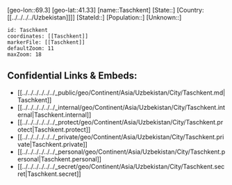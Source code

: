 ﻿---
location: [41.33,69.3]
mapzoom: [7,12] 
mapmarker: city 
type: City
tags:
- geo/City


SpocWebEntityId: 34773
isDeleted: false
confidential: public

---
[geo-lon::69.3]
[geo-lat::41.33]
[name::Taschkent]
[State::]
[Country:[[../../../../Uzbekistan]]]]
[StateId::]
[Population::]
[Unknown::]


```leaflet
id: Taschkent
coordinates: [[Taschkent]]
markerFile: [[Taschkent]]
defaultZoom: 11 
maxZoom: 18
```


## Confidential Links & Embeds: 
- [[../../../../../../_public/geo/Continent/Asia/Uzbekistan/City/Taschkent.md|Taschkent]] 
- [[../../../../../../_internal/geo/Continent/Asia/Uzbekistan/City/Taschkent.internal|Taschkent.internal]] 
- [[../../../../../../_protect/geo/Continent/Asia/Uzbekistan/City/Taschkent.protect|Taschkent.protect]] 
- [[../../../../../../_private/geo/Continent/Asia/Uzbekistan/City/Taschkent.private|Taschkent.private]] 
- [[../../../../../../_personal/geo/Continent/Asia/Uzbekistan/City/Taschkent.personal|Taschkent.personal]] 
- [[../../../../../../_secret/geo/Continent/Asia/Uzbekistan/City/Taschkent.secret|Taschkent.secret]] 

